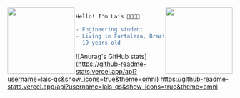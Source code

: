 <img align="right" height="150" src="https://media.giphy.com/media/7BMombVTYBkr2Jr5OV/giphy.gif"/>
<img align="left" height="150" src="https://media.giphy.com/media/mcE0AnzmH2azVyIkwy/giphy.gif"/>
                                    
```diff
Hello! I'm Lais 👩🏽‍💻🌸

- Engineering student
- Living in Fortaleza, Brazil 
- 19 years old

```
![Anurag's GitHub stats] (https://github-readme-stats.vercel.app/api?username=lais-qs&show_icons=true&theme=omni)
https://github-readme-stats.vercel.app/api?username=lais-qs&show_icons=true&theme=omni
